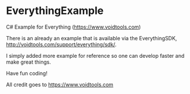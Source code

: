 # EverythingExample
C# Example for Everything (https://www.voidtools.com)

There is an already an example that is available via the EverythingSDK, http://voidtools.com/support/everything/sdk/. 

I simply added more example for reference so one can develop faster and make great things. 

Have fun coding!

All credit goes to https://www.voidtools.com 
